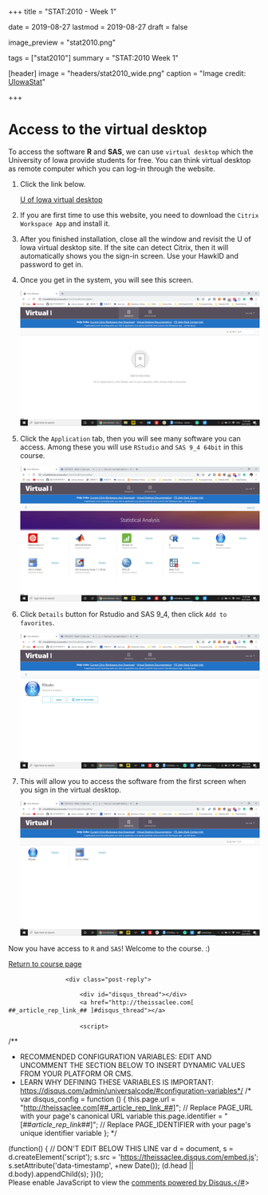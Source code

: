 +++
title = "STAT:2010 - Week 1"

date = 2019-08-27
lastmod = 2019-08-27
draft = false

image_preview = "stat2010.png"

tags = ["stat2010"]
summary = "STAT:2010 Week 1"

[header]
image = "headers/stat2010_wide.png"
caption = "Image credit: [UIowaStat](https://stat.uiowa.edu/)"

+++

# Access to the virtual desktop

To access the software **R** and **SAS**, we can use `virtual desktop` which the University of Iowa provide students for free. You can think virtual desktop as remote computer which you can log-in through the website.

1. Click the link below.

    [U of Iowa virtual desktop](https://virtualdesktop.uiowa.edu)

1. If you are first time to use this website, you need to download the `Citrix Workspace App` and install it.

1. After you finished installation, close all the window and revisit the U of Iowa virtual desktop site. If the site can detect Citrix, then it will automatically shows you the sign-in screen. Use your HawkID and password to get in.

1. Once you get in the system, you will see this screen.

    ![](https://raw.githubusercontent.com/issactoast/EnBlog/master/static/img/virtual.png)

1. Click the `Application` tab, then you will see many software you can access. Among these you will use `RStudio` and `SAS 9_4 64bit` in this course.

    ![](https://raw.githubusercontent.com/issactoast/EnBlog/master/static/img/virtual2.png)

1. Click `Details` button for Rstudio and SAS 9_4, then click `Add to favorites`. 

    ![](https://raw.githubusercontent.com/issactoast/EnBlog/master/static/img/virtual3.png)

1. This will allow you to access the software from the first screen when you sign in the virtual desktop.

    ![](https://raw.githubusercontent.com/issactoast/EnBlog/master/static/img/virtual4.png)


Now you have access to `R` and `SAS`! Welcome to the course. :)

[Return to course page](https://issaclee.netlify.com/post/stat2010/)


<!-- 댓글 문단 시작 -->						
					<div class="post-reply">
						
<!-- 댓글 시스템 삽입 -->
						<div id="disqus_thread"></div>
						<a href="http://theissaclee.com[ ##_article_rep_link_## ]#disqus_thread"></a>

						<script>
/**
*  RECOMMENDED CONFIGURATION VARIABLES: EDIT AND UNCOMMENT THE SECTION BELOW TO INSERT DYNAMIC VALUES FROM YOUR PLATFORM OR CMS.
*  LEARN WHY DEFINING THESE VARIABLES IS IMPORTANT: https://disqus.com/admin/universalcode/#configuration-variables*/
/* var disqus_config = function () {
this.page.url = "http://theissaclee.com[##_article_rep_link_##]";  // Replace PAGE_URL with your page's canonical URL variable
this.page.identifier = "[##_article_rep_link_##]"; // Replace PAGE_IDENTIFIER with your page's unique identifier variable
}; */

(function() { // DON'T EDIT BELOW THIS LINE
var d = document, s = d.createElement('script');
s.src = 'https://theissaclee.disqus.com/embed.js';
s.setAttribute('data-timestamp', +new Date());
(d.head || d.body).appendChild(s);
})();
</script>						
<noscript>Please enable JavaScript to view the <a href="https://disqus.com/?ref_noscript">comments powered by Disqus.</<a href="#">#</a>></noscript>
			<!-- 댓글 시스템 끝 -->			
					</div>
<!-- 댓글 문단 시작 -->